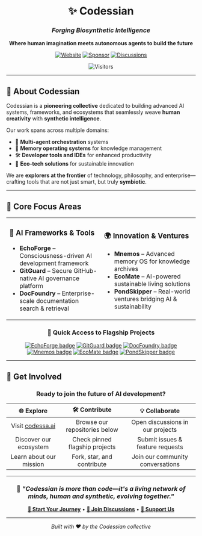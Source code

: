 <div align="center">

# ✨ Codessian

### *Forging Biosynthetic Intelligence*

**Where human imagination meets autonomous agents to build the future**

[![Website](https://img.shields.io/badge/🌐_Website-codessa.ai-blue?style=for-the-badge)](https://codessa.ai)
[![Sponsor](https://img.shields.io/badge/💖_Sponsor-Support_Us-ff69b4?style=for-the-badge)](https://github.com/sponsors/codessian)
[![Discussions](https://img.shields.io/badge/💬_Discussions-Join_Us-green?style=for-the-badge)](https://github.com/codessian/.github/discussions)

![Visitors](https://visitor-badge.laobi.icu/badge?page_id=codessian.profile&style=flat-square)

</div>

---

## 🎯 About Codessian

Codessian is a **pioneering collective** dedicated to building advanced AI systems, frameworks, and ecosystems that seamlessly weave **human creativity** with **synthetic intelligence**.

Our work spans across multiple domains:
- 🤖 **Multi-agent orchestration** systems
- 🧠 **Memory operating systems** for knowledge management
- 🛠️ **Developer tools and IDEs** for enhanced productivity
- 🌱 **Eco-tech solutions** for sustainable innovation

We are **explorers at the frontier** of technology, philosophy, and enterprise—crafting tools that are not just smart, but truly **symbiotic**.

---

## 🔑 Core Focus Areas

<table>
<tr>
<td width="50%">

### 🚀 **AI Frameworks & Tools**
- **EchoForge** – Consciousness-driven AI development framework
- **GitGuard** – Secure GitHub-native AI governance platform
- **DocFoundry** – Enterprise-scale documentation search & retrieval

</td>
<td width="50%">

### 🌍 **Innovation & Ventures**
- **Mnemos** – Advanced memory OS for knowledge archives
- **EcoMate** – AI-powered sustainable living solutions
- **PondSkipper** – Real-world ventures bridging AI & sustainability

</td>
</tr>
</table>

<div align="center">

### 🔗 **Quick Access to Flagship Projects**

[![EchoForge badge](https://img.shields.io/badge/EchoForge-Framework-blue?style=flat-square&logo=github)](https://github.com/codessian/echoforge)
[![GitGuard badge](https://img.shields.io/badge/GitGuard-Security-red?style=flat-square&logo=github)](https://github.com/codessian/gitguard)
[![DocFoundry badge](https://img.shields.io/badge/DocFoundry-Docs-green?style=flat-square&logo=github)](https://github.com/codessian/docfoundry)
[![Mnemos badge](https://img.shields.io/badge/Mnemos-Memory-orange?style=flat-square&logo=github)](https://github.com/codessian/mnemos)
[![EcoMate badge](https://img.shields.io/badge/EcoMate-Sustainability-brightgreen?style=flat-square&logo=github)](https://github.com/codessian/ecomate)
[![PondSkipper badge](https://img.shields.io/badge/PondSkipper-Ventures-lightgrey?style=flat-square&logo=github)](https://github.com/codessian/pondskipper)

</div>

---

## 🤝 Get Involved

<div align="center">

### Ready to join the future of AI development?

</div>

| 🌐 **Explore** | 🛠️ **Contribute** | 💡 **Collaborate** |
|:---:|:---:|:---:|
| Visit [codessa.ai](https://codessa.ai) | Browse our repositories below | Open discussions in our projects |
| Discover our ecosystem | Check pinned flagship projects | Submit issues & feature requests |
| Learn about our mission | Fork, star, and contribute | Join our community conversations |

---

<div align="center">

### 🌟 *"Codessian is more than code—it's a living network of minds, human and synthetic, evolving together."*

**[🚀 Start Your Journey](https://codessa.ai)** • **[💬 Join Discussions](https://github.com/codessian/.github/discussions)** • **[💖 Support Us](https://github.com/sponsors/codessian)**

---

*Built with ❤️ by the Codessian collective*

</div>
